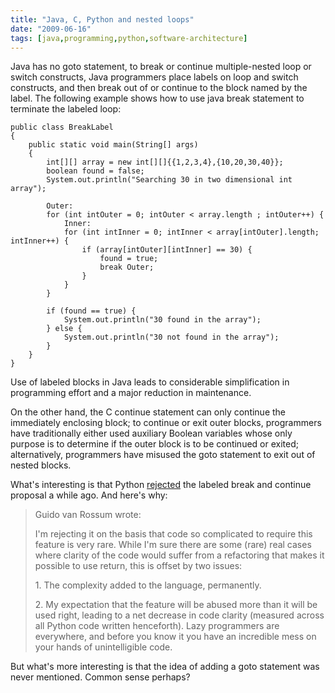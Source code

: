 ```yaml
---
title: "Java, C, Python and nested loops"
date: "2009-06-16"
tags: [java,programming,python,software-architecture]
---
```


Java has no goto statement, to break or continue multiple-nested loop or switch constructs, Java programmers place labels on loop and switch constructs, and then break out of or continue to the block named by the label. The following example shows how to use java break statement to terminate the labeled loop:

```
public class BreakLabel
{
    public static void main(String[] args)
    {
        int[][] array = new int[][]{{1,2,3,4},{10,20,30,40}};
        boolean found = false;
        System.out.println("Searching 30 in two dimensional int array");

        Outer:
        for (int intOuter = 0; intOuter < array.length ; intOuter++) {
            Inner:
            for (int intInner = 0; intInner < array[intOuter].length; intInner++) {
                if (array[intOuter][intInner] == 30) {
                    found = true;
                    break Outer;
                }
            }
        }

        if (found == true) {
            System.out.println("30 found in the array");
        } else {
            System.out.println("30 not found in the array");
        }
    }
}
```

Use of labeled blocks in Java leads to considerable simplification in programming effort and a major reduction in maintenance.

On the other hand, the C continue statement can only continue the immediately enclosing block; to continue or exit outer blocks, programmers have traditionally either used auxiliary Boolean variables whose only purpose is to determine if the outer block is to be continued or exited; alternatively, programmers have misused the goto statement to exit out of nested blocks.

What's interesting is that Python [rejected](http://www.python.org/dev/peps/pep-3136/) the labeled break and continue proposal a while ago. And here's why:

> Guido van Rossum wrote:
> 
> I'm rejecting it on the basis that code so complicated to require this feature is very rare. While I'm sure there are some (rare) real cases where clarity of the code would suffer from a refactoring that makes it possible to use return, this is offset by two issues:
> 
> 1\. The complexity added to the language, permanently.
> 
> 2\. My expectation that the feature will be abused more than it will be used right, leading to a net decrease in code clarity (measured across all Python code written henceforth). Lazy programmers are everywhere, and before you know it you have an incredible mess on your hands of unintelligible code.

But what's more interesting is that the idea of adding a goto statement was never mentioned. Common sense perhaps?
